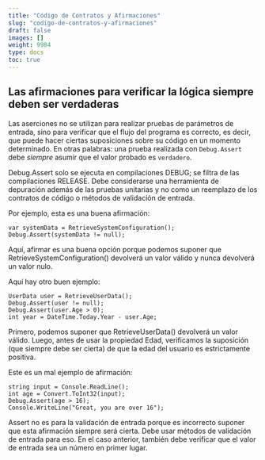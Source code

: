 ```yaml
---
title: "Código de Contratos y Afirmaciones"
slug: "codigo-de-contratos-y-afirmaciones"
draft: false
images: []
weight: 9984
type: docs
toc: true
---
```


## Las afirmaciones para verificar la lógica siempre deben ser verdaderas
Las aserciones no se utilizan para realizar pruebas de parámetros de entrada, sino para verificar que el flujo del programa es correcto, es decir, que puede hacer ciertas suposiciones sobre su código en un momento determinado. En otras palabras: una prueba realizada con `Debug.Assert` debe *siempre* asumir que el valor probado es `verdadero`.

Debug.Assert solo se ejecuta en compilaciones DEBUG; se filtra de las compilaciones RELEASE. Debe considerarse una herramienta de depuración además de las pruebas unitarias y no como un reemplazo de los contratos de código o métodos de validación de entrada.

Por ejemplo, esta es una buena afirmación:

    var systemData = RetrieveSystemConfiguration();
    Debug.Assert(systemData != null);

Aquí, afirmar es una buena opción porque podemos suponer que RetrieveSystemConfiguration() devolverá un valor válido y nunca devolverá un valor nulo.

Aquí hay otro buen ejemplo:

    UserData user = RetrieveUserData();
    Debug.Assert(user != null);
    Debug.Assert(user.Age > 0);
    int year = DateTime.Today.Year - user.Age;

Primero, podemos suponer que RetrieveUserData() devolverá un valor válido. Luego, antes de usar la propiedad Edad, verificamos la suposición (que siempre debe ser cierta) de que la edad del usuario es estrictamente positiva.

Este es un mal ejemplo de afirmación:

    string input = Console.ReadLine();
    int age = Convert.ToInt32(input);
    Debug.Assert(age > 16);
    Console.WriteLine("Great, you are over 16");

Assert no es para la validación de entrada porque es incorrecto suponer que esta afirmación siempre será cierta. Debe usar métodos de validación de entrada para eso. En el caso anterior, también debe verificar que el valor de entrada sea un número en primer lugar.


